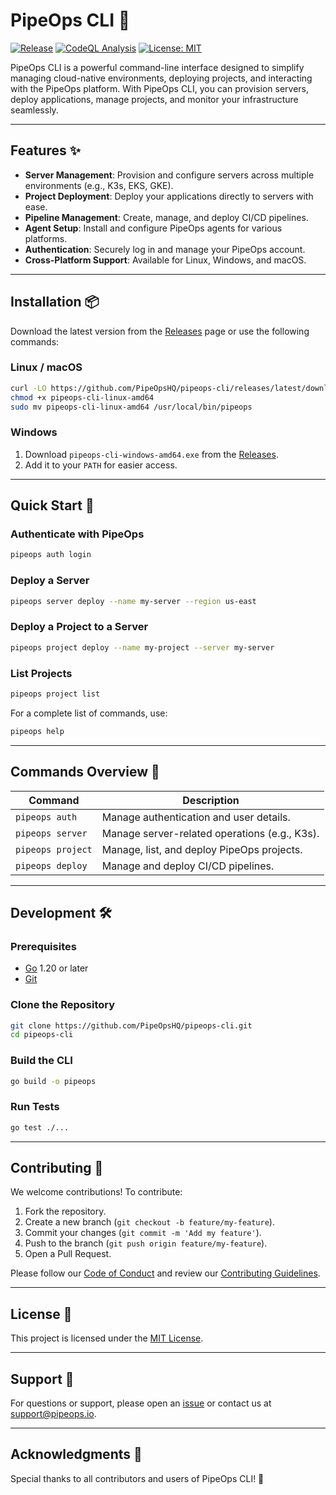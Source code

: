 # PipeOps CLI 🚀

[![Release](https://github.com/PipeOpsHQ/pipeops-cli/actions/workflows/release.yml/badge.svg)](https://github.com/PipeOpsHQ/pipeops-cli/actions/workflows/release.yml)
[![CodeQL Analysis](https://github.com/PipeOpsHQ/pipeops-cli/actions/workflows/code-analysis.yml/badge.svg)](https://github.com/PipeOpsHQ/pipeops-cli/actions)
[![License: MIT](https://img.shields.io/badge/License-MIT-blue.svg)](LICENSE)

PipeOps CLI is a powerful command-line interface designed to simplify managing cloud-native environments, deploying projects, and interacting with the PipeOps platform. With PipeOps CLI, you can provision servers, deploy applications, manage projects, and monitor your infrastructure seamlessly.

---

## Features ✨

- **Server Management**: Provision and configure servers across multiple environments (e.g., K3s, EKS, GKE).
- **Project Deployment**: Deploy your applications directly to servers with ease.
- **Pipeline Management**: Create, manage, and deploy CI/CD pipelines.
- **Agent Setup**: Install and configure PipeOps agents for various platforms.
- **Authentication**: Securely log in and manage your PipeOps account.
- **Cross-Platform Support**: Available for Linux, Windows, and macOS.

---

## Installation 📦

Download the latest version from the [Releases](https://github.com/PipeOpsHQ/pipeops-cli/releases) page or use the following commands:

### Linux / macOS
```bash
curl -LO https://github.com/PipeOpsHQ/pipeops-cli/releases/latest/download/pipeops-cli-linux-amd64
chmod +x pipeops-cli-linux-amd64
sudo mv pipeops-cli-linux-amd64 /usr/local/bin/pipeops
```

### Windows
1. Download `pipeops-cli-windows-amd64.exe` from the [Releases](https://github.com/PipeOpsHQ/pipeops-cli/releases).
2. Add it to your `PATH` for easier access.

---

## Quick Start 🚀

### Authenticate with PipeOps
```bash
pipeops auth login
```

### Deploy a Server
```bash
pipeops server deploy --name my-server --region us-east
```

### Deploy a Project to a Server
```bash
pipeops project deploy --name my-project --server my-server
```

### List Projects
```bash
pipeops project list
```

For a complete list of commands, use:
```bash
pipeops help
```

---

## Commands Overview 📖

| Command               | Description                                      |
|-----------------------|--------------------------------------------------|
| `pipeops auth`        | Manage authentication and user details.          |
| `pipeops server`      | Manage server-related operations (e.g., K3s).    |
| `pipeops project`     | Manage, list, and deploy PipeOps projects.       |
| `pipeops deploy`      | Manage and deploy CI/CD pipelines.               |

---

## Development 🛠️

### Prerequisites
- [Go](https://golang.org/) 1.20 or later
- [Git](https://git-scm.com/)

### Clone the Repository
```bash
git clone https://github.com/PipeOpsHQ/pipeops-cli.git
cd pipeops-cli
```

### Build the CLI
```bash
go build -o pipeops
```

### Run Tests
```bash
go test ./...
```

---

## Contributing 🤝

We welcome contributions! To contribute:
1. Fork the repository.
2. Create a new branch (`git checkout -b feature/my-feature`).
3. Commit your changes (`git commit -m 'Add my feature'`).
4. Push to the branch (`git push origin feature/my-feature`).
5. Open a Pull Request.

Please follow our [Code of Conduct](CODE_OF_CONDUCT.md) and review our [Contributing Guidelines](CONTRIBUTING.md).

---

## License 📜

This project is licensed under the [MIT License](LICENSE).

---

## Support 💬

For questions or support, please open an [issue](https://github.com/PipeOpsHQ/pipeops-cli/issues) or contact us at [support@pipeops.io](mailto:support@pipeops.io).

---

## Acknowledgments 🙌

Special thanks to all contributors and users of PipeOps CLI! 🎉

